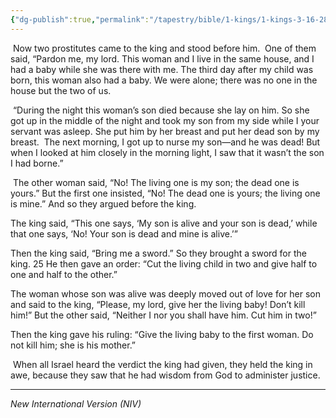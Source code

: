 ```yaml
---
{"dg-publish":true,"permalink":"/tapestry/bible/1-kings/1-kings-3-16-28/","title":"1 Kings 3:16–28","hide":true,"tags":["bible-verse","bible-verse"],"dgHomeLink":true,"dgShowLocalGraph":true,"dgEnableSearch":true}
---
```


 Now two prostitutes came to the king and stood before him.  One of them said, “Pardon me, my lord. This woman and I live in the same house, and I had a baby while she was there with me. The third day after my child was born, this woman also had a baby. We were alone; there was no one in the house but the two of us.

 “During the night this woman’s son died because she lay on him. So she got up in the middle of the night and took my son from my side while I your servant was asleep. She put him by her breast and put her dead son by my breast.  The next morning, I got up to nurse my son—and he was dead! But when I looked at him closely in the morning light, I saw that it wasn’t the son I had borne.”

 The other woman said, “No! The living one is my son; the dead one is yours.” But the first one insisted, “No! The dead one is yours; the living one is mine.” And so they argued before the king.

The king said, “This one says, ‘My son is alive and your son is dead,’ while that one says, ‘No! Your son is dead and mine is alive.’”

Then the king said, “Bring me a sword.” So they brought a sword for the king. 25 He then gave an order: “Cut the living child in two and give half to one and half to the other.”

The woman whose son was alive was deeply moved out of love for her son and said to the king, “Please, my lord, give her the living baby! Don’t kill him!” But the other said, “Neither I nor you shall have him. Cut him in two!”

Then the king gave his ruling: “Give the living baby to the first woman. Do not kill him; she is his mother.”

 When all Israel heard the verdict the king had given, they held the king in awe, because they saw that he had wisdom from God to administer justice.

---
*New International Version (NIV)*